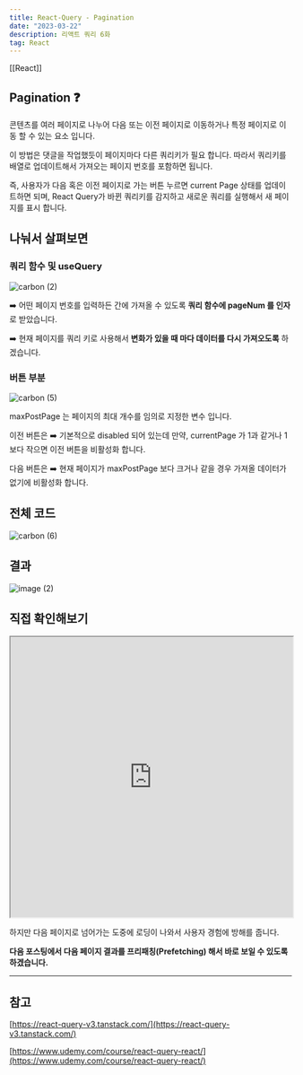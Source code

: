 ```yaml
---
title: React-Query - Pagination
date: "2023-03-22"
description: 리액트 쿼리 6화
tag: React
---
```


[[React]]

## Pagination ❓

콘텐츠를 여러 페이지로 나누어 다음 또는 이전 페이지로 이동하거나 특정 페이지로 이동 할 수 있는 요소 입니다.

이 방법은 댓글을 작업했듯이 페이지마다 다른 쿼리키가 필요 합니다.
따라서 쿼리키를 배열로 업데이트해서 가져오는 페이지 번호를 포함하면 됩니다.

즉, 사용자가 다음 혹은 이전 페이지로 가는 버튼 누르면 current Page 상태를 업데이트하면 되며, React Query가 바뀐 쿼리키를 감지하고 새로운 쿼리를 실행해서 새 페이지를 표시 합니다.

## 나눠서 살펴보면

### 쿼리 함수 및 useQuery

![carbon (2)](https://user-images.githubusercontent.com/87301268/226264472-c58ddcad-3678-4732-b109-c161fe88afd0.png)

➡️ 어떤 페이지 번호를 입력하든 간에 가져올 수 있도록 **쿼리 함수에 pageNum 를 인자**로 받았습니다.

➡️ 현재 페이지를 쿼리 키로 사용해서 **변화가 있을 때 마다 데이터를 다시 가져오도록** 하겠습니다.

### 버튼 부분

![carbon (5)](https://user-images.githubusercontent.com/87301268/226265946-80a04c3b-7a98-44b7-9af3-010127ad006c.png)

maxPostPage 는 페이지의 최대 개수를 임의로 지정한 변수 입니다.

이전 버튼은
➡️ 기본적으로 disabled 되어 있는데 만약, currentPage 가 1과 같거나 1보다 작으면 이전 버튼을 비활성화 합니다.

다음 버튼은
➡️ 현재 페이지가 maxPostPage 보다 크거나 같을 경우 가져올 데이터가 없기에 비활성화 합니다.

## 전체 코드

![carbon (6)](https://user-images.githubusercontent.com/87301268/226266757-78a7d273-1199-4858-8fcb-6e97331abb32.png)

## 결과

![image (2)](https://user-images.githubusercontent.com/87301268/226267347-f86e93ca-5d09-48a1-b80a-ea4dfae1d1d4.gif)

## 직접 확인해보기

<iframe
    src="https://codesandbox.io/embed/react-query-6-suw56x?fontsize=14&hidenavigation=1&theme=dark"
    width="100%"
    height="500px"
></iframe>

하지만 다음 페이지로 넘어가는 도중에 로딩이 나와서 사용자 경험에 방해를 줍니다.

**다음 포스팅에서 다음 페이지 결과를 프리패칭(Prefetching) 해서 바로 보일 수 있도록 하겠습니다.**

---

## 참고

[https://react-query-v3.tanstack.com/](https://react-query-v3.tanstack.com/)

[https://www.udemy.com/course/react-query-react/](https://www.udemy.com/course/react-query-react/)
